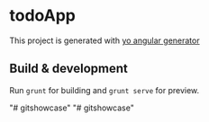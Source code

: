 # todoApp

This project is generated with [yo angular generator](https://github.com/yeoman/generator-angular)

## Build & development

Run `grunt` for building and `grunt serve` for preview.

"# gitshowcase" 
"# gitshowcase" 
